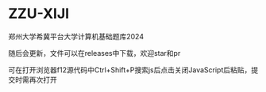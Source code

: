 # ZZU-XIJI
郑州大学希冀平台大学计算机基础题库2024

随后会更新，文件可以在releases中下载，欢迎star和pr

可在打开浏览器f12源代码中Ctrl+Shift+P搜索js后点击关闭JavaScript后粘贴，提交时需再次打开
